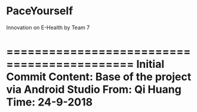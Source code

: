 # PaceYourself
Innovation on E-Health by Team 7

============================================
Initial Commit
Content:
  Base of the project via Android Studio
From:
  Qi Huang
Time:
  24-9-2018
============================================

